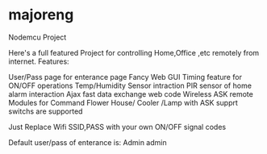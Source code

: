 # majoreng

Nodemcu Project

Here's a full featured Project for controlling Home,Office ,etc remotely from internet. Features:

User/Pass page for enterance page
Fancy Web GUI 
Timing feature for ON/OFF operations
Temp/Humidity Sensor intraction
PIR sensor of home alarm interaction
Ajax fast data exchange web code
Wireless ASK remote Modules for Command
Flower House/ Cooler /Lamp with ASK supprt switchs are supported

Just Replace Wifi SSID,PASS with your own
ON/OFF signal codes

Default user/pass of enterance is:
Admin
admin

